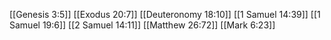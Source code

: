[[Genesis 3:5]]
[[Exodus 20:7]]
[[Deuteronomy 18:10]]
[[1 Samuel 14:39]]
[[1 Samuel 19:6]]
[[2 Samuel 14:11]]
[[Matthew 26:72]]
[[Mark 6:23]]
